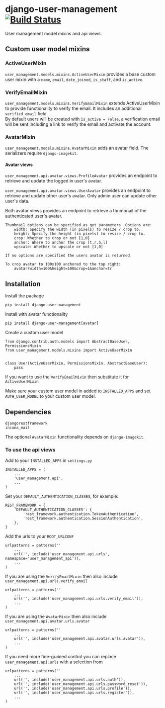 # django-user-management [![Build Status](https://travis-ci.org/incuna/django-user-management.png?branch=merge-version)](https://travis-ci.org/incuna/django-user-management)

User management model mixins and api views.

## Custom user model mixins

###  ActiveUserMixin
`user_management.models.mixins.ActiveUserMixin` provides a base custom user
mixin with a `name`, `email`, `date_joined`, `is_staff`, and `is_active`.

###  VerifyEmailMixin
`user_management.models.mixins.VerifyEmailMixin` extends ActiveUserMixin to
provide functionality to verify the email. It includes an additional
`verified_email` field.  
By default users will be created with `is_active = False`, a verification email
will be sent including a link to verify the email and activate the account. 

###  AvatarMixin
`user_management.models.mixins.AvatarMixin` adds an avatar field. The 
serializers require `django-imagekit`.

#### Avatar views
`user_management.api.avatar.views.ProfileAvatar` provides an endpoint to retrieve 
and update the logged in user's avatar.

`user_management.api.avatar.views.UserAvatar` provides an endpoint to retrieve 
and update other user's avatar. Only admin user can update other user's data.

Both avatar views provides an endpoint to retrieve a thumbnail of the
authenticated user's avatar.

    Thumbnail options can be specified as get parameters. Options are:
        width: Specify the width (in pixels) to resize / crop to.
        height: Specify the height (in pixels) to resize / crop to.
        crop: Whether to crop or not [1,0]
        anchor: Where to anchor the crop [t,r,b,l]
        upscale: Whether to upscale or not [1,0]

    If no options are specified the users avatar is returned.

    To crop avatar to 100x100 anchored to the top right:
        avatar?width=100&height=100&crop=1&anchor=tr


## Installation
Install the package

    pip install django-user-management

Install with avatar functionality

    pip install django-user-management[avatar]


Create a custom user model

    from django.contrib.auth.models import AbstractBaseUser, PermissionsMixin
    from user_management.models.mixins import ActiveUserMixin


    class User(ActiveUserMixin, PermissionsMixin, AbstractBaseUser):
        pass

If you want to use the `VerifyEmailMixin` then substitute it for `ActiveUserMixin`


Make sure your custom user model in added to `INSTALLED_APPS` and set 
`AUTH_USER_MODEL` to your custom user model.


## Dependencies
    
    djangorestframework
    incuna_mail

The optional `AvatarMixin` functionality depends on `django-imagekit`.


### To use the api views
Add to your `INSTALLED_APPS` in `settings.py`

    INSTALLED_APPS = (
        ...
        'user_management.api',
        ...
    )

Set your `DEFAULT_AUTHENTICATION_CLASSES`, for example:

    REST_FRAMEWORK = {
        'DEFAULT_AUTHENTICATION_CLASSES': {
            'rest_framework.authentication.TokenAuthentication',
            'rest_framework.authentication.SessionAuthentication',
        },
    }

Add the urls to your `ROOT_URLCONF`

    urlpatterns = patterns(''
        ...
        url('', include('user_management.api.urls', namespace='user_management_api')),
        ...
    )

If you are using the `VerifyEmailMixin` then also include
`user_management.api.urls.verify_email`

    urlpatterns = patterns(''
        ...
        url('', include('user_management.api.urls.verify_email')),
        ...
    )

If you are using the `AvatarMixin` then also include
`user_management.api.avatar.urls.avatar`

    urlpatterns = patterns(''
        ...
        url('', include('user_management.api.avatar.urls.avatar')),
        ...
    )


If you need more fine-grained control you can replace `user_management.api.urls`
with a selection from

    urlpatterns = patterns(''
        ...
        url('', include('user_management.api.urls.auth')),
        url('', include('user_management.api.urls.password_reset')),
        url('', include('user_management.api.urls.profile')),
        url('', include('user_management.api.urls.register')),
        ...
    )
